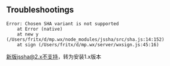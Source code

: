 ## Troubleshootings

```plain
Error: Chosen SHA variant is not supported
    at Error (native)
    at new y (/Users/fritx/d/mp.wx/node_modules/jssha/src/sha.js:14:152)
    at sign (/Users/fritx/d/mp.wx/server/wxsign.js:45:16)
```

新版jssha@2.x不支持，转为安装1.x版本
